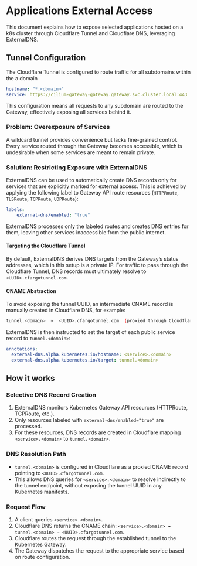 # Applications External Access

This document explains how to expose selected applications hosted on a k8s cluster through Cloudflare Tunnel and Cloudflare DNS, leveraging ExternalDNS.

## Tunnel Configuration

The Cloudflare Tunnel is configured to route traffic for all subdomains within the a domain

```yaml
hostname: "*.<domain>"
service: https://cilium-gateway-gateway.gateway.svc.cluster.local:443
```

This configuration means all requests to any subdomain are routed to the Gateway, effectively exposing all services behind it.

### Problem: Overexposure of Services

A wildcard tunnel provides convenience but lacks fine-grained control.
Every service routed through the Gateway becomes accessible, which is undesirable when some services are meant to remain private.

### Solution: Restricting Exposure with ExternalDNS

ExternalDNS can be used to automatically create DNS records only for services that are explicitly marked for external access.
This is achieved by applying the following label to Gateway API route resources (`HTTPRoute`, `TLSRoute`, `TCPRoute`, `UDPRoute`):

```yaml
labels:
    external-dns/enabled: "true"
```

ExternalDNS processes only the labeled routes and creates DNS entries for them, leaving other services inaccessible from the public internet.

#### Targeting the Cloudflare Tunnel

By default, ExternalDNS derives DNS targets from the Gateway’s status addresses, which in this setup is a private IP.
For traffic to pass through the Cloudflare Tunnel, DNS records must ultimately resolve to `<UUID>.cfargotunnel.com`.

#### CNAME Abstraction

To avoid exposing the tunnel UUID, an intermediate CNAME record is manually created in Cloudflare DNS, for example:
```bash
tunnel.<domain>  →  <UUID>.cfargotunnel.com  (proxied through Cloudflare)
```

ExternalDNS is then instructed to set the target of each public service record to `tunnel.<domain>`:
```yaml
annotations:
  external-dns.alpha.kubernetes.io/hostname: <service>.<domain>
  external-dns.alpha.kubernetes.io/target: tunnel.<domain>
```

## How it works

### Selective DNS Record Creation
1. ExternalDNS monitors Kubernetes Gateway API resources (HTTPRoute, TCPRoute, etc.).
2. Only resources labeled with `external-dns/enabled="true"` are processed.
3. For these resources, DNS records are created in Cloudflare mapping `<service>.<domain>` to `tunnel.<domain>`.

### DNS Resolution Path
- `tunnel.<domain>` is configured in Cloudflare as a proxied CNAME record pointing to `<UUID>.cfargotunnel.com`.
- This allows DNS queries for `<service>.<domain>` to resolve indirectly to the tunnel endpoint, without exposing the tunnel UUID in any Kubernetes manifests.

### Request Flow
 1. A client queries `<service>.<domain>`.
 2. Cloudflare DNS returns the CNAME chain: `<service>.<domain> → tunnel.<domain> → <UUID>.cfargotunnel.com`.
 3. Cloudflare routes the request through the established tunnel to the Kubernetes Gateway.
 4. The Gateway dispatches the request to the appropriate service based on route configuration.